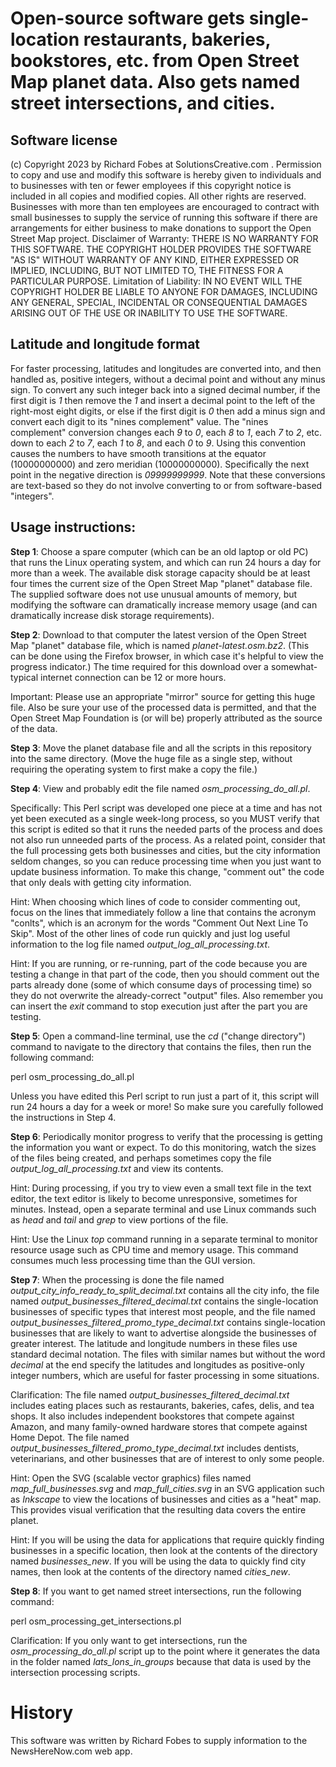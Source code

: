 Open-source software gets single-location restaurants, bakeries, bookstores, etc. from Open Street Map planet data.  Also gets named street intersections, and cities.
====================

Software license
----------------

(c) Copyright 2023 by Richard Fobes at SolutionsCreative.com .  Permission to copy and use and modify this software is hereby given to individuals and to businesses with ten or fewer employees if this copyright notice is included in all copies and modified copies.  All other rights are reserved.  Businesses with more than ten employees are encouraged to contract with small businesses to supply the service of running this software if there are arrangements for either business to make donations to support the Open Street Map project.
Disclaimer of Warranty:  THERE IS NO WARRANTY FOR THIS SOFTWARE. THE COPYRIGHT HOLDER PROVIDES THE SOFTWARE "AS IS" WITHOUT WARRANTY OF ANY KIND, EITHER EXPRESSED OR IMPLIED, INCLUDING, BUT NOT LIMITED TO, THE FITNESS FOR A PARTICULAR PURPOSE.  Limitation of Liability:  IN NO EVENT WILL THE COPYRIGHT HOLDER BE LIABLE TO ANYONE FOR DAMAGES, INCLUDING ANY GENERAL, SPECIAL, INCIDENTAL OR CONSEQUENTIAL DAMAGES ARISING OUT OF THE USE OR INABILITY TO USE THE SOFTWARE.

Latitude and longitude format
-------------

For faster processing, latitudes and longitudes are converted into, and then handled as, positive integers, without a decimal point and without any minus sign.  To convert any such integer back into a signed decimal number, if the first digit is <i>1</i> then remove the <i>1</i> and insert a decimal point to the left of the right-most eight digits, or else if the first digit is <i>0</i> then add a minus sign and convert each digit to its "nines complement" value.  The "nines complement" conversion changes each <i>9</i> to <i>0</i>, each <i>8</i> to <i>1</i>, each <i>7</i> to <i>2</i>, etc. down to each <i>2</i> to <i>7</i>, each <i>1</i> to <i>8</i>, and each <i>0</i> to <i>9</i>.  Using this convention causes the numbers to have smooth transitions at the equator (10000000000) and zero meridian (10000000000).  Specifically the next point in the negative direction is <i>09999999999</i>.  Note that these conversions are text-based so they do not involve converting to or from software-based "integers".

Usage instructions:
----------------

<b>Step 1</b>:  Choose a spare computer (which can be an old laptop or old PC) that runs the Linux operating system, and which can run 24 hours a day for more than a week.  The available disk storage capacity should be at least four times the current size of the Open Street Map "planet" database file.  The supplied software does not use unusual amounts of memory, but modifying the software can dramatically increase memory usage (and can dramatically increase disk storage requirements).

<b>Step 2</b>:  Download to that computer the latest version of the Open Street Map "planet" database file, which is named <i>planet-latest.osm.bz2</i>.  (This can be done using the Firefox browser, in which case it's helpful to view the progress indicator.)  The time required for this download over a somewhat-typical internet connection can be 12 or more hours.

Important:  Please use an appropriate "mirror" source for getting this huge file.  Also be sure your use of the processed data is permitted, and that the Open Street Map Foundation is (or will be) properly attributed as the source of the data.

<b>Step 3</b>:  Move the planet database file and all the scripts in this repository into the same directory.  (Move the huge file as a single step, without requiring the operating system to first make a copy the file.)

<b>Step 4</b>: View and probably edit the file named <i>osm_processing_do_all.pl</i>.

Specifically:  This Perl script was developed one piece at a time and has not yet been executed as a single week-long process, so you MUST verify that this script is edited so that it runs the needed parts of the process and does not also run unneeded parts of the process.  As a related point, consider that the full processing gets both businesses and cities, but the city information seldom changes, so you can reduce processing time when you just want to update business information.  To make this change, "comment out" the code that only deals with getting city information.

Hint:  When choosing which lines of code to consider commenting out, focus on the lines that immediately follow a line that contains the acronym "conlts", which is an acronym for the words "Comment Out Next Line To Skip".  Most of the other lines of code run quickly and just log useful information to the log file named <i>output_log_all_processing.txt</i>.

Hint:  If you are running, or re-running, part of the code because you are testing a change in that part of the code, then you should comment out the parts already done (some of which consume days of processing time) so they do not overwrite the already-correct "output" files.  Also remember you can insert the <i>exit</i> command to stop execution just after the part you are testing.

<b>Step 5</b>: Open a command-line terminal, use the <i>cd</i> ("change directory") command to navigate to the directory that contains the files, then run the following command:

perl osm_processing_do_all.pl

Unless you have edited this Perl script to run just a part of it, this script will run 24 hours a day for a week or more!  So make sure you carefully followed the instructions in Step 4.

<b>Step 6</b>: Periodically monitor progress to verify that the processing is getting the information you want or expect.  To do this monitoring, watch the sizes of the files being created, and perhaps sometimes copy the file <i>output_log_all_processing.txt</i> and view its contents.

Hint:  During processing, if you try to view even a small text file in the text editor, the text editor is likely to become unresponsive, sometimes for minutes.  Instead, open a separate terminal and use Linux commands such as <i>head</i> and <i>tail</i> and <i>grep</i> to view portions of the file.

Hint:  Use the Linux <i>top</i> command running in a separate terminal to monitor resource usage such as CPU time and memory usage.  This command consumes much less processing time than the GUI version.

<b>Step 7</b>:  When the processing is done the file named <i>output_city_info_ready_to_split_decimal.txt</i> contains all the city info, the file named <i>output_businesses_filtered_decimal.txt</i> contains the single-location businesses of specific types that interest most people, and the file named <i>output_businesses_filtered_promo_type_decimal.txt</i> contains single-location businesses that are likely to want to advertise alongside the businesses of greater interest.  The latitude and longitude numbers in these files use standard decimal notation.  The files with similar names but without the word <i>decimal</i> at the end specify the latitudes and longitudes as positive-only integer numbers, which are useful for faster processing in some situations.

Clarification:  The file named <i>output_businesses_filtered_decimal.txt</i> includes eating places such as restaurants, bakeries, cafes, delis, and tea shops.  It also includes independent bookstores that compete against Amazon, and many family-owned hardware stores that compete against Home Depot.  The file named <i>output_businesses_filtered_promo_type_decimal.txt</i> includes dentists, veterinarians, and other businesses that are of interest to only some people.

Hint:  Open the SVG (scalable vector graphics) files named <i>map_full_businesses.svg</i> and <i>map_full_cities.svg</i> in an SVG application such as <i>Inkscape</i> to view the locations of businesses and cities as a "heat" map.  This provides visual verification that the resulting data covers the entire planet.

Hint:  If you will be using the data for applications that require quickly finding businesses in a specific location, then look at the contents of the directory named <i>businesses_new</i>.  If you will be using the data to quickly find city names, then look at the contents of the directory named <i>cities_new</i>.

<b>Step 8</b>:  If you want to get named street intersections, run the following command:

perl osm_processing_get_intersections.pl

Clarification:  If you only want to get intersections, run the <i>osm_processing_do_all.pl</i> script up to the point where it generates the data in the folder named <i>lats_lons_in_groups</i> because that data is used by the intersection processing scripts.


History
=======

This software was written by Richard Fobes to supply information to the NewsHereNow.com web app.
